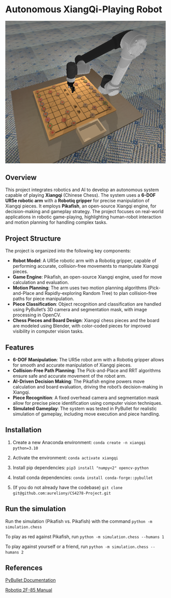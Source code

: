 # Autonomous XiangQi-Playing Robot

![PyBullet Setup](imgs/setup_photo.png)

## Overview

This project integrates robotics and AI to develop an autonomous system capable of playing **Xiangqi** (Chinese Chess). The system uses a **6-DOF UR5e robotic arm** with a **Robotiq gripper** for precise manipulation of Xiangqi pieces. It employs **Pikafish**, an open-source Xiangqi engine, for decision-making and gameplay strategy. The project focuses on real-world applications in robotic game-playing, highlighting human-robot interaction and motion planning for handling complex tasks.

## Project Structure

The project is organized into the following key components:

- **Robot Model**: A UR5e robotic arm with a Robotiq gripper, capable of performing accurate, collision-free movements to manipulate Xiangqi pieces.
- **Game Engine**: Pikafish, an open-source Xiangqi engine, used for move calculation and evaluation.
- **Motion Planning**: The arm uses two motion planning algorithms (Pick-and-Place and Rapidly-exploring Random Tree) to plan collision-free paths for piece manipulation.
- **Piece Classification**: Object recognition and classification are handled using PyBullet’s 3D camera and segmentation mask, with image processing in OpenCV.
- **Chess Pieces and Board Design**: Xiangqi chess pieces and the board are modeled using Blender, with color-coded pieces for improved visibility in computer vision tasks.

## Features

- **6-DOF Manipulation**: The UR5e robot arm with a Robotiq gripper allows for smooth and accurate manipulation of Xiangqi pieces.
- **Collision-Free Path Planning**: The Pick-and-Place and RRT algorithms ensure safe and accurate movement of the robot arm.
- **AI-Driven Decision Making**: The Pikafish engine powers move calculation and board evaluation, driving the robot’s decision-making in Xiangqi.
- **Piece Recognition**: A fixed overhead camera and segmentation mask allow for precise piece identification using computer vision techniques.
- **Simulated Gameplay**: The system was tested in PyBullet for realistic simulation of gameplay, including move execution and piece handling.

## Installation

1. Create a new Anaconda environment: `conda create -n xiangqi python=3.10`

1. Activate the environment: `conda activate xiangqi`

1. Install pip dependencies: `pip3 install "numpy<2" opencv-python`

1. Install conda dependencies: `conda install conda-forge::pybullet`

1. (If you do not already have the codebase) `git clone git@github.com:aureliony/CS4278-Project.git`

## Run the simulation

Run the simulation (Pikafish vs. Pikafish) with the command `python -m simulation.chess`

To play as red against Pikafish, run `python -m simulation.chess --humans 1`

To play against yourself or a friend, run `python -m simulation.chess --humans 2`

## References

[PyBullet Documentation](https://pybullet.org/wordpress/index.php/forum-2/)

[Robotiq 2F-85 Manual](https://assets.robotiq.com/website-assets/support_documents/document/2F-85_2F-140_Instruction_Manual_e-Series_PDF_20190206.pdf)
